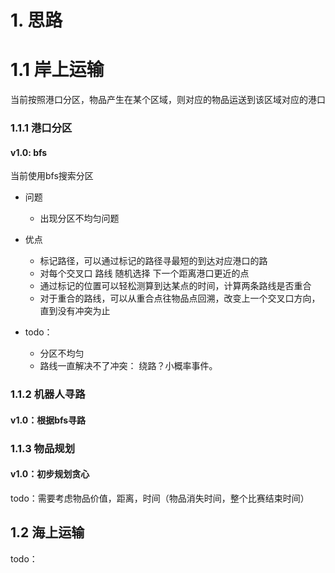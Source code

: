 # 1. 思路

# 1.1 岸上运输

当前按照港口分区，物品产生在某个区域，则对应的物品运送到该区域对应的港口

### 1.1.1 港口分区

#### v1.0: bfs

当前使用bfs搜索分区

- 问题
  - 出现分区不均匀问题

- 优点
  - 标记路径，可以通过标记的路径寻最短的到达对应港口的路
  - 对每个交叉口 路线 随机选择 下一个距离港口更近的点
  - 通过标记的位置可以轻松测算到达某点的时间，计算两条路线是否重合
  - 对于重合的路线，可以从重合点往物品点回溯，改变上一个交叉口方向，直到没有冲突为止
- todo：
  - 分区不均匀
  - 路线一直解决不了冲突： 绕路？小概率事件。

### 1.1.2 机器人寻路

#### v1.0：根据bfs寻路

### 1.1.3 物品规划

#### v1.0：初步规划贪心

todo：需要考虑物品价值，距离，时间（物品消失时间，整个比赛结束时间）

## 1.2 海上运输

todo：